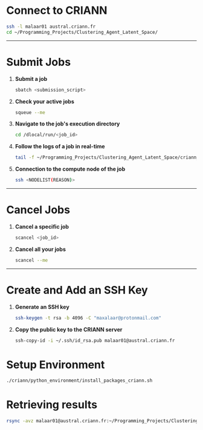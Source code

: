 # **Connect to CRIANN**  
```bash
ssh -l malaar01 austral.criann.fr
cd ~/Programming_Projects/Clustering_Agent_Latent_Space/
```

---

# **Submit Jobs**  
1. **Submit a job**  
   ```bash
   sbatch <submission_script>
   ```  

2. **Check your active jobs**  
   ```bash
   squeue --me
   ```  

3. **Navigate to the job's execution directory**  
   ```bash
   cd /dlocal/run/<job_id>
   ```  

4. **Follow the logs of a job in real-time**  
   ```bash
   tail -f ~/Programming_Projects/Clustering_Agent_Latent_Space/criann_logs/<file_name>
   ```  

5. **Connection to the compute node of the job**
   ```bash
   ssh <NODELIST(REASON)>
   ```

---

# **Cancel Jobs**
1. **Cancel a specific job**  
   ```bash
   scancel <job_id>
   ```

2. **Cancel all your jobs**  
   ```bash
   scancel --me
   ```

---

# **Create and Add an SSH Key**  
1. **Generate an SSH key**  
   ```bash
   ssh-keygen -t rsa -b 4096 -C "maxalaar@protonmail.com"
   ```  

2. **Copy the public key to the CRIANN server**  
   ```bash
   ssh-copy-id -i ~/.ssh/id_rsa.pub malaar01@austral.criann.fr
   ```

# Setup Environment

```bash
./criann/python_environment/install_packages_criann.sh
```

# Retrieving results
```bash
rsync -avz malaar01@austral.criann.fr:~/Programming_Projects/Clustering_Agent_Latent_Space/experiments/ ./experiments/criann/
```
